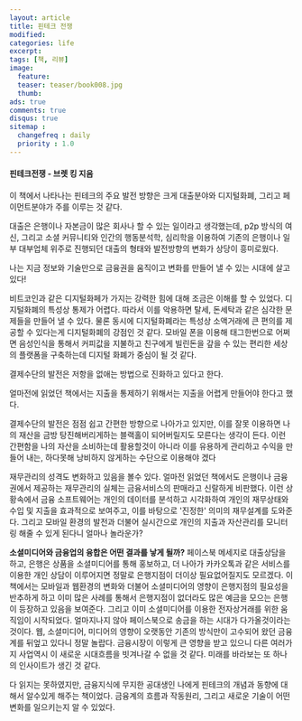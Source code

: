 ```yaml
---
layout: article
title: 핀테크 전쟁
modified:
categories: life
excerpt:
tags: [책, 리뷰]
image:
  feature:
  teaser: teaser/book008.jpg
  thumb:
ads: true
comments: true
disqus: true
sitemap :
  changefreq : daily
  priority : 1.0
---
```



#### 핀테크전쟁 - 브렛 킹 지음

이 책에서 나타나는 핀테크의 주요 발전 방향은 크게 대출분야와 디지털화폐, 그리고 페이먼트분야가 주를 이루는 것 같다.

대출은 은행이나 자본금이 많은 회사나 할 수 있는 일이라고 생각했는데, p2p 방식의 여신, 그리고 소셜 커뮤니티와 인간의 행동분석학, 심리학을 이용하여 기존의 은행이나 일부 대부업체 위주로 진행되던 대출의 형태와 발전방향의 변화가 상당이 흥미로웠다. 

나는 지금 정보와 기술만으로 금융권을 움직이고 변화를 만들어 낼 수 있는 시대에 살고있다!

비트코인과 같은 디지털화페가 가지는 강력한 힘에 대해 조금은 이해를 할 수 있었다. 
디지털화폐의 특성상 통제가 어렵다. 
따라서 이를 악용하면 탈세, 돈세탁과 같은 심각한 문제들을 만들어 낼 수 있다. 
물론 동시에 디지털화폐라는 특성상 소액거래에 큰 편의를 제공할 수 있다는게 디지털화폐의 강점인 것 같다. 
모바일 폰을 이용해 태그한번으로 어쩌면 음성인식을 통해서 커피값을 지불하고 친구에게 빌린돈을 갚을 수 있는 편리한 세상의 플랫폼을 구축하는데 디지털 화폐가 중심이 될 것 같다.

결제수단의 발전은 저항을 없애는 방법으로 진화하고 있다고 한다. 

얼마전에 읽었던 책에서는 지출을 통제하기 위해서는 지출을 어렵게 만들어야 한다고 했다.

결제수단의 발전은 점점 쉽고 간편한 방향으로 나아가고 있지만, 이를 잘못 이용하면 나의 재산을 금방 탕진해버리게하는 블랙홀이 되어버릴지도 모른다는 생각이 든다.
이런 간편함을 나의 자산을 소비하는데 활용할것이 아니라 이를 유용하게 관리하고 수익을 만들어 내는, 하다못해 낭비하지 않게하는 수단으로 이용해야 겠다

재무관리의 성격도 변화하고 있음을 볼수 있다. 얼마전 읽었던 책에서도 은행이나 금융권에서 제공하는 재무관리의 실체는 금융서비스의 판매라고 신랄하게 비판했다. 이런 상황속에서 금융 소프트웨어는 개인의 데이터를 분석하고 시각화하여 개인의 재무상태와 수입 및 지출을 효과적으로 보여주고, 이를 바탕으로 '진정한' 의미의 재무설계를 도와준다.
그리고 모바일 환경의 발전과 더불어 실시간으로 개인의 지출과 자산관리를 모니터링 해줄 수 있게 된다니 얼마나 놀라운가?

__소셜미디어와 금융업의 융합은 어떤 결과를 낳게 될까?__
페이스북 메세지로 대출상담을 하고, 은행은 상품을 소셜미디어를 통해 홍보하고, 더 나아가 카카오톡과 같은 서비스를 이용한 개인 상담이 이루어지면 정말로 은행지점이 더이상 필요없어질지도 모르겠다. 이 책에서는 모바일과 웹환경의 변화와 더불어 소셜미디어의 영향이 은행지점의 필요성을 반추하게 하고 이미 많은 사례를 통해서 은행지점이 없더라도 많은 예금을 모으는 은행이 등장하고 있음을 보여준다.
그리고 이미 소셜미디어를 이용한 전자상거래를 위한 움직임이 시작되었다.
얼마지나지 않아 페이스북으로 송금을 하는 시대가 다가올것이라는 것이다. 웹, 소셜미디어, 미디어의 영향이 오랫동안 기존의 방식만이 고수되어 왔던 금융계를 뒤엎고 있다니 정말 놀랍다. 금융시장이 이렇게 큰 영향을 받고 있으니 다른 여러가지 사업역시 이 새로운 시대흐름을 빗겨나갈 수 없을 것 같다. 미래를 바라보는 또 하나의 인사이트가 생긴 것 같다.
 

다 읽지는 못하였지만, 금융지식에 무지한 공대생인 나에게 핀테크의 개념과 동향에 대해서 알수있게 해주는 책이었다. 금융계의 흐름과 작동원리, 그리고 새로운 기술이 어떤 변화를 일으키는지 알 수 있었다.
